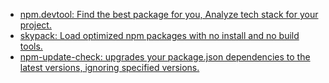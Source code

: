 - [npm.devtool: Find the best package for you, Analyze tech stack for your project.](https://npm.devtool.tech/)
- [skypack: Load optimized npm packages with no install and no build tools.](https://www.skypack.dev/)
- [npm-update-check: upgrades your package.json dependencies to the latest versions, ignoring specified versions.](https://www.npmjs.com/package/npm-check-updates)
